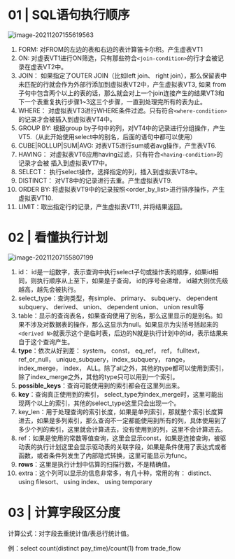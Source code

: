 # 01 | SQL语句执行顺序

![image-20211207155619563](https://technotes.oss-cn-shenzhen.aliyuncs.com/2021/image-20211207155619563.png)

1. FORM: 对FROM的左边的表和右边的表计算笛卡尔积。产生虚表VT1
2. ON: 对虚表VT1进行ON筛选，只有那些符合`<join-condition>`的行才会被记录在虚表VT2中。
3. JOIN： 如果指定了OUTER JOIN（比如left join、 right join），那么保留表中未匹配的行就会作为外部行添加到虚拟表VT2中，产生虚拟表VT3, 如果 from子句中包含两个以上的表的话，那么就会对上一个join连接产生的结果VT3和下一个表重复执行步骤1~3这三个步骤，一直到处理完所有的表为止。
4. WHERE： 对虚拟表VT3进行WHERE条件过滤。只有符合`<where-condition>`的记录才会被插入到虚拟表VT4中。
5. GROUP BY: 根据group by子句中的列，对VT4中的记录进行分组操作，产生VT5.（从此开始使用select中的别名，后面的语句中都可以使用）
6. CUBE|ROLLUP|SUM|AVG: 对表VT5进行sum或者avg操作，产生表VT6.
7. HAVING： 对虚拟表VT6应用having过滤，只有符合`<having-condition>`的记录才会被 插入到虚拟表VT7中。
8. SELECT： 执行select操作，选择指定的列，插入到虚拟表VT8中。
9. DISTINCT： 对VT8中的记录进行去重。产生虚拟表VT9.
10. ORDER BY: 将虚拟表VT9中的记录按照<order_by_list>进行排序操作，产生虚拟表VT10.
11. LIMIT：取出指定行的记录，产生虚拟表VT11, 并将结果返回。  

# 02 | 看懂执行计划

![image-20211207155807199](https://technotes.oss-cn-shenzhen.aliyuncs.com/2021/image-20211207155807199.png)

1. id： id是一组数字，表示查询中执行select子句或操作表的顺序，如果id相同，则执行顺序从上至下，如果是子查询， id的序号会递增， id越大则优先级越高，越先会被执行。
2. select_type：查询类型，有simple、 primary、 subquery、 dependent subquery、 derived、 union、 dependent union、 union result等
3. table：显示的查询表名，如果查询使用了别名，那么这里显示的是别名。如果不涉及对数据表的操作，那么这显示为null。如果显示为尖括号括起来的`<derived N>`就表示这个是临时表，后边的N就是执行计划中的id，表示结果来自于这个查询产生。  
4. **type**：依次从好到差： system， const， eq_ref， ref， fulltext， ref_or_null， unique_subquery，index_subquery， range， index_merge， index， ALL。除了all之外，其他的type都可以使用到索引，除了index_merge之外，其他的type只可以用到一个索引。
5. **possible_keys**：查询可能使用到的索引都会在这里列出来。
6. **key**：查询真正使用到的索引， select_type为index_merge时，这里可能出现两个以上的索引，其他的select_type这里只会出现一个。  
7. key_len：用于处理查询的索引长度，如果是单列索引，那就整个索引长度算进去，如果是多列索引，那么查询不一定都能使用到所有的列，具体使用到了多少个列的索引，这里就会计算进去，没有使用到的列，这里不会计算进去。
8. ref：如果是使用的常数等值查询，这里会显示const，如果是连接查询，被驱动表的执行计划这里会显示驱动表的关联字段，如果是条件使用了表达式或者函数，或者条件列发生了内部隐式转换，这里可能显示为func。
9. **rows**：这里是执行计划中估算的扫描行数，不是精确值。
10. extra：这个列可以显示的信息非常多，有几十种，常用的有： distinct、 using filesort、 using index、 using temporary

# 03 | 计算字段区分度

计算公式：对字段去重统计值/表总行统计值。

例：select count(distinct pay_time)/count(1) from trade_flow  







